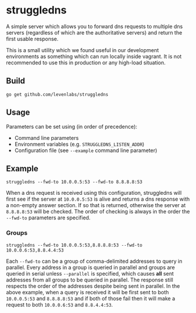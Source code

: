 # struggledns

A simple server which allows you to forward dns requests to multiple dns servers
(regardless of which are the authoritative servers) and return the first usable
response.

This is a small utility which we found useful in our development environments as
something which can run locally inside vagrant. It is not recommended to use
this in production or any high-load situation.

## Build

    go get github.com/levenlabs/struggledns

## Usage

Parameters can be set using (in order of precedence):

- Command line parameters
- Environment variables (e.g. `STRUGGLEDNS_LISTEN_ADDR`)
- Configuration file (see `--example` command line parameter)

## Example

    struggledns --fwd-to 10.0.0.5:53 --fwd-to 8.8.8.8:53

When a dns request is received using this configuration, struggledns will first
see if the server at `10.0.0.5:53` is alive and returns a dns response with a
non-empty answer section. If so that is returned, otherwise the server at
`8.8.8.8:53` will be checked. The order of checking is always in the order the
`--fwd-to` parameters are specified.

### Groups

    struggledns --fwd-to 10.0.0.5:53,8.8.8.8:53 --fwd-to 10.0.0.6:53,8.8.4.4:53

Each `--fwd-to` can be a group of comma-delimited addresses to query in
parallel. Every address in a group is queried in parallel and groups are queried
in serial unless `--parallel` is specified, which causes **all** sent addresses
from all groups to be queried in parallel. The response still respects the order
of the addresses despite being sent in parallel. In the above example, when a
query is received it will be first sent to both `10.0.0.5:53` and `8.8.8.8:53`
and if both of those fail then it will make a request to both `10.0.0.6:53` and
`8.8.4.4:53`.
